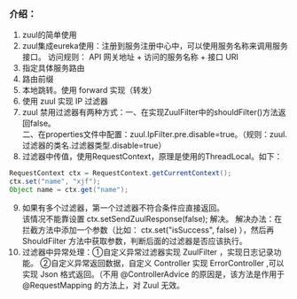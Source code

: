 ### 介绍：
1. zuul的简单使用
2. zuul集成eureka使用：注册到服务注册中心中，可以使用服务名称来调用服务接口。
访问规则： API 网关地址 + 访问的服务名称 + 接口 URI
3. 指定具体服务路由
4. 路由前缀
5. 本地跳转。使用 forward 实现（转发）
6. 使用 zuul 实现 IP 过滤器
7. zuul 禁用过滤器有两种方式：一、在实现ZuulFilter中的shouldFilter()方法返回false。  
二、在properties文件中配置：zuul.IpFilter.pre.disable=true。（规则：zuul.过滤器的类名.过滤器类型.disable=true）
8. 过滤器中传值，使用RequestContext，原理是使用的ThreadLocal。如下：
```java
RequestContext ctx = RequestContext.getCurrentContext();
ctx.set("name", "xjf");
Object name = ctx.get("name");
```
9. 如果有多个过滤器，第一个过滤器不符合条件应直接返回。<br> 该情况不能靠设置 ctx.setSendZuulResponse(false); 解决。
解决办法：在拦截方法中添加一个参数（比如： ctx.set("isSuccess", false) ），然后再 ShouldFilter 方法中获取参数，判断后面的过滤器是否应该执行。
10. 过滤器中异常处理：①自定义异常过滤器实现 ZuulFilter ，实现日志记录功能。
②自定义异常返回数据，自定义 Controller 实现 ErrorController ,可以实现 Json 格式返回。（不用 @ControllerAdvice 的原因是，该方法是作用于 @RequestMapping 的方法上，对 Zuul 无效。